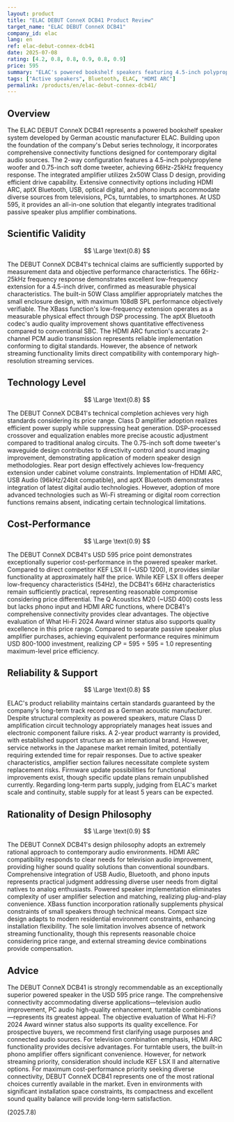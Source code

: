 ```yaml
---
layout: product
title: "ELAC DEBUT ConneX DCB41 Product Review"
target_name: "ELAC DEBUT ConneX DCB41"
company_id: elac
lang: en
ref: elac-debut-connex-dcb41
date: 2025-07-08
rating: [4.2, 0.8, 0.8, 0.9, 0.8, 0.9]
price: 595
summary: "ELAC's powered bookshelf speakers featuring 4.5-inch polypropylene woofer and 0.75-inch soft dome tweeter. Comprehensive connectivity including HDMI ARC, Bluetooth, USB, and phono inputs characterizes this system. Priced at 595 USD with built-in 2x50W Class D amplifier, achieving 66Hz-25kHz frequency response. What Hi-Fi? 2024 Award winner delivering excellent cost-performance."
tags: ["Active speakers", Bluetooth, ELAC, "HDMI ARC"]
permalink: /products/en/elac-debut-connex-dcb41/
---
```


## Overview

The ELAC DEBUT ConneX DCB41 represents a powered bookshelf speaker system developed by German acoustic manufacturer ELAC. Building upon the foundation of the company's Debut series technology, it incorporates comprehensive connectivity functions designed for contemporary digital audio sources. The 2-way configuration features a 4.5-inch polypropylene woofer and 0.75-inch soft dome tweeter, achieving 66Hz-25kHz frequency response. The integrated amplifier utilizes 2x50W Class D design, providing efficient drive capability. Extensive connectivity options including HDMI ARC, aptX Bluetooth, USB, optical digital, and phono inputs accommodate diverse sources from televisions, PCs, turntables, to smartphones. At USD 595, it provides an all-in-one solution that elegantly integrates traditional passive speaker plus amplifier combinations.

## Scientific Validity

$$ \Large \text{0.8} $$

The DEBUT ConneX DCB41's technical claims are sufficiently supported by measurement data and objective performance characteristics. The 66Hz-25kHz frequency response demonstrates excellent low-frequency extension for a 4.5-inch driver, confirmed as measurable physical characteristics. The built-in 50W Class amplifier appropriately matches the small enclosure design, with maximum 108dB SPL performance objectively verifiable. The XBass function's low-frequency extension operates as a measurable physical effect through DSP processing. The aptX Bluetooth codec's audio quality improvement shows quantitative effectiveness compared to conventional SBC. The HDMI ARC function's accurate 2-channel PCM audio transmission represents reliable implementation conforming to digital standards. However, the absence of network streaming functionality limits direct compatibility with contemporary high-resolution streaming services.

## Technology Level

$$ \Large \text{0.8} $$

The DEBUT ConneX DCB41's technical completion achieves very high standards considering its price range. Class D amplifier adoption realizes efficient power supply while suppressing heat generation. DSP-processed crossover and equalization enables more precise acoustic adjustment compared to traditional analog circuits. The 0.75-inch soft dome tweeter's waveguide design contributes to directivity control and sound imaging improvement, demonstrating application of modern speaker design methodologies. Rear port design effectively achieves low-frequency extension under cabinet volume constraints. Implementation of HDMI ARC, USB Audio (96kHz/24bit compatible), and aptX Bluetooth demonstrates integration of latest digital audio technologies. However, adoption of more advanced technologies such as Wi-Fi streaming or digital room correction functions remains absent, indicating certain technological limitations.

## Cost-Performance

$$ \Large \text{0.9} $$

The DEBUT ConneX DCB41's USD 595 price point demonstrates exceptionally superior cost-performance in the powered speaker market. Compared to direct competitor KEF LSX II (~USD 1200), it provides similar functionality at approximately half the price. While KEF LSX II offers deeper low-frequency characteristics (54Hz), the DCB41's 66Hz characteristics remain sufficiently practical, representing reasonable compromise considering price differential. The Q Acoustics M20 (~USD 400) costs less but lacks phono input and HDMI ARC functions, where DCB41's comprehensive connectivity provides clear advantages. The objective evaluation of What Hi-Fi 2024 Award winner status also supports quality excellence in this price range. Compared to separate passive speaker plus amplifier purchases, achieving equivalent performance requires minimum USD 800-1000 investment, realizing CP = 595 ÷ 595 = 1.0 representing maximum-level price efficiency.

## Reliability & Support

$$ \Large \text{0.8} $$

ELAC's product reliability maintains certain standards guaranteed by the company's long-term track record as a German acoustic manufacturer. Despite structural complexity as powered speakers, mature Class D amplification circuit technology appropriately manages heat issues and electronic component failure risks. A 2-year product warranty is provided, with established support structure as an international brand. However, service networks in the Japanese market remain limited, potentially requiring extended time for repair responses. Due to active speaker characteristics, amplifier section failures necessitate complete system replacement risks. Firmware update possibilities for functional improvements exist, though specific update plans remain unpublished currently. Regarding long-term parts supply, judging from ELAC's market scale and continuity, stable supply for at least 5 years can be expected.

## Rationality of Design Philosophy

$$ \Large \text{0.9} $$

The DEBUT ConneX DCB41's design philosophy adopts an extremely rational approach to contemporary audio environments. HDMI ARC compatibility responds to clear needs for television audio improvement, providing higher sound quality solutions than conventional soundbars. Comprehensive integration of USB Audio, Bluetooth, and phono inputs represents practical judgment addressing diverse user needs from digital natives to analog enthusiasts. Powered speaker implementation eliminates complexity of user amplifier selection and matching, realizing plug-and-play convenience. XBass function incorporation rationally supplements physical constraints of small speakers through technical means. Compact size design adapts to modern residential environment constraints, enhancing installation flexibility. The sole limitation involves absence of network streaming functionality, though this represents reasonable choice considering price range, and external streaming device combinations provide compensation.

## Advice

The DEBUT ConneX DCB41 is strongly recommendable as an exceptionally superior powered speaker in the USD 595 price range. The comprehensive connectivity accommodating diverse applications—television audio improvement, PC audio high-quality enhancement, turntable combinations—represents its greatest appeal. The objective evaluation of What Hi-Fi? 2024 Award winner status also supports its quality excellence. For prospective buyers, we recommend first clarifying usage purposes and connected audio sources. For television combination emphasis, HDMI ARC functionality provides decisive advantages. For turntable users, the built-in phono amplifier offers significant convenience. However, for network streaming priority, consideration should include KEF LSX II and alternative options. For maximum cost-performance priority seeking diverse connectivity, DEBUT ConneX DCB41 represents one of the most rational choices currently available in the market. Even in environments with significant installation space constraints, its compactness and excellent sound quality balance will provide long-term satisfaction.

(2025.7.8)